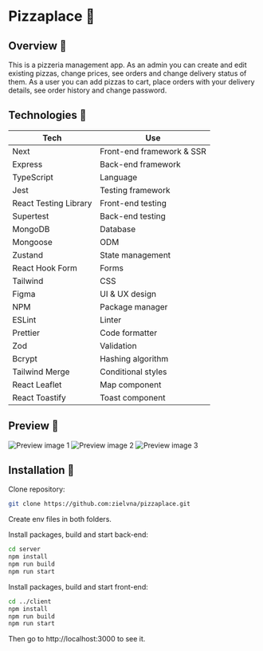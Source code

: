 # Pizzaplace 🍕

## Overview 📝

This is a pizzeria management app. As an admin you can create and edit existing pizzas, change prices, see orders and change delivery status of them. As a user you can add pizzas to cart, place orders with your delivery details, see order history and change password.

## Technologies 🔧

| Tech                  | Use                       |
| --------------------- | ------------------------- |
| Next                  | Front-end framework & SSR |
| Express               | Back-end framework        |
| TypeScript            | Language                  |
| Jest                  | Testing framework         |
| React Testing Library | Front-end testing         |
| Supertest             | Back-end testing          |
| MongoDB               | Database                  |
| Mongoose              | ODM                       |
| Zustand               | State management          |
| React Hook Form       | Forms                     |
| Tailwind              | CSS                       |
| Figma                 | UI & UX design            |
| NPM                   | Package manager           |
| ESLint                | Linter                    |
| Prettier              | Code formatter            |
| Zod                   | Validation                |
| Bcrypt                | Hashing algorithm         |
| Tailwind Merge        | Conditional styles        |
| React Leaflet         | Map component             |
| React Toastify        | Toast component           |

## Preview 👀

![Preview image 1](https://github.com/zielvna/pizzaplace/assets/102986585/72b7e2a4-fc5c-4e02-a0f7-2c9da6b84870)
![Preview image 2](https://github.com/zielvna/pizzaplace/assets/102986585/b139b676-83cf-4de2-9681-04365454e0b6)
![Preview image 3](https://github.com/zielvna/pizzaplace/assets/102986585/f2afef16-acb5-42c8-9250-f14bd04648b3)

## Installation 💾

Clone repository:

```bash
git clone https://github.com:zielvna/pizzaplace.git
```

Create env files in both folders.

Install packages, build and start back-end:

```bash
cd server
npm install
npm run build
npm run start
```

Install packages, build and start front-end:

```bash
cd ../client
npm install
npm run build
npm run start
```

Then go to http://localhost:3000 to see it.
